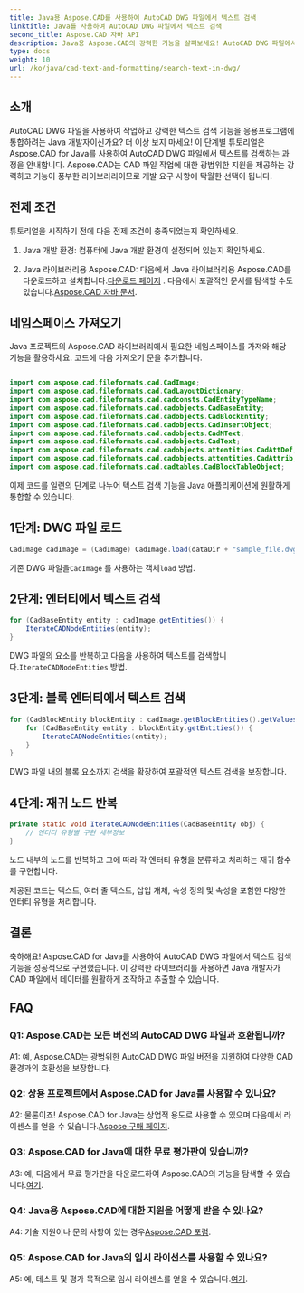 ```yaml
---
title: Java용 Aspose.CAD를 사용하여 AutoCAD DWG 파일에서 텍스트 검색
linktitle: Java를 사용하여 AutoCAD DWG 파일에서 텍스트 검색
second_title: Aspose.CAD 자바 API
description: Java용 Aspose.CAD의 강력한 기능을 살펴보세요! AutoCAD DWG 파일에서 텍스트를 효율적으로 검색합니다. 라이브러리를 다운로드하고 CAD 애플리케이션을 강화하세요.
type: docs
weight: 10
url: /ko/java/cad-text-and-formatting/search-text-in-dwg/
---
```

## 소개

AutoCAD DWG 파일을 사용하여 작업하고 강력한 텍스트 검색 기능을 응용프로그램에 통합하려는 Java 개발자이신가요? 더 이상 보지 마세요! 이 단계별 튜토리얼은 Aspose.CAD for Java를 사용하여 AutoCAD DWG 파일에서 텍스트를 검색하는 과정을 안내합니다. Aspose.CAD는 CAD 파일 작업에 대한 광범위한 지원을 제공하는 강력하고 기능이 풍부한 라이브러리이므로 개발 요구 사항에 탁월한 선택이 됩니다.

## 전제 조건

튜토리얼을 시작하기 전에 다음 전제 조건이 충족되었는지 확인하세요.

1. Java 개발 환경: 컴퓨터에 Java 개발 환경이 설정되어 있는지 확인하세요.

2.  Java 라이브러리용 Aspose.CAD: 다음에서 Java 라이브러리용 Aspose.CAD를 다운로드하고 설치합니다.[다운로드 페이지](https://releases.aspose.com/cad/java/) . 다음에서 포괄적인 문서를 탐색할 수도 있습니다.[Aspose.CAD 자바 문서](https://reference.aspose.com/cad/java/).

## 네임스페이스 가져오기

Java 프로젝트의 Aspose.CAD 라이브러리에서 필요한 네임스페이스를 가져와 해당 기능을 활용하세요. 코드에 다음 가져오기 문을 추가합니다.

```java

import com.aspose.cad.fileformats.cad.CadImage;
import com.aspose.cad.fileformats.cad.CadLayoutDictionary;
import com.aspose.cad.fileformats.cad.cadconsts.CadEntityTypeName;
import com.aspose.cad.fileformats.cad.cadobjects.CadBaseEntity;
import com.aspose.cad.fileformats.cad.cadobjects.CadBlockEntity;
import com.aspose.cad.fileformats.cad.cadobjects.CadInsertObject;
import com.aspose.cad.fileformats.cad.cadobjects.CadMText;
import com.aspose.cad.fileformats.cad.cadobjects.CadText;
import com.aspose.cad.fileformats.cad.cadobjects.attentities.CadAttDef;
import com.aspose.cad.fileformats.cad.cadobjects.attentities.CadAttrib;
import com.aspose.cad.fileformats.cad.cadtables.CadBlockTableObject;
```

이제 코드를 일련의 단계로 나누어 텍스트 검색 기능을 Java 애플리케이션에 원활하게 통합할 수 있습니다.

## 1단계: DWG 파일 로드

```java
CadImage cadImage = (CadImage) CadImage.load(dataDir + "sample_file.dwg");
```

기존 DWG 파일을`CadImage` 를 사용하는 객체`load` 방법.

## 2단계: 엔터티에서 텍스트 검색

```java
for (CadBaseEntity entity : cadImage.getEntities()) {
    IterateCADNodeEntities(entity);
}
```

 DWG 파일의 요소를 반복하고 다음을 사용하여 텍스트를 검색합니다.`IterateCADNodeEntities` 방법.

## 3단계: 블록 엔터티에서 텍스트 검색

```java
for (CadBlockEntity blockEntity : cadImage.getBlockEntities().getValues()) {
    for (CadBaseEntity entity : blockEntity.getEntities()) {
        IterateCADNodeEntities(entity);
    }
}
```

DWG 파일 내의 블록 요소까지 검색을 확장하여 포괄적인 텍스트 검색을 보장합니다.

## 4단계: 재귀 노드 반복

```java
private static void IterateCADNodeEntities(CadBaseEntity obj) {
    // 엔터티 유형별 구현 세부정보
}
```

노드 내부의 노드를 반복하고 그에 따라 각 엔터티 유형을 분류하고 처리하는 재귀 함수를 구현합니다.

제공된 코드는 텍스트, 여러 줄 텍스트, 삽입 개체, 속성 정의 및 속성을 포함한 다양한 엔터티 유형을 처리합니다.

## 결론

축하해요! Aspose.CAD for Java를 사용하여 AutoCAD DWG 파일에서 텍스트 검색 기능을 성공적으로 구현했습니다. 이 강력한 라이브러리를 사용하면 Java 개발자가 CAD 파일에서 데이터를 원활하게 조작하고 추출할 수 있습니다.

## FAQ

### Q1: Aspose.CAD는 모든 버전의 AutoCAD DWG 파일과 호환됩니까?

A1: 예, Aspose.CAD는 광범위한 AutoCAD DWG 파일 버전을 지원하여 다양한 CAD 환경과의 호환성을 보장합니다.

### Q2: 상용 프로젝트에서 Aspose.CAD for Java를 사용할 수 있나요?

 A2: 물론이죠! Aspose.CAD for Java는 상업적 용도로 사용할 수 있으며 다음에서 라이센스를 얻을 수 있습니다.[Aspose 구매 페이지](https://purchase.aspose.com/buy).

### Q3: Aspose.CAD for Java에 대한 무료 평가판이 있습니까?

 A3: 예, 다음에서 무료 평가판을 다운로드하여 Aspose.CAD의 기능을 탐색할 수 있습니다.[여기](https://releases.aspose.com/).

### Q4: Java용 Aspose.CAD에 대한 지원을 어떻게 받을 수 있나요?

 A4: 기술 지원이나 문의 사항이 있는 경우[Aspose.CAD 포럼](https://forum.aspose.com/c/cad/19).

### Q5: Aspose.CAD for Java의 임시 라이선스를 사용할 수 있나요?

 A5: 예, 테스트 및 평가 목적으로 임시 라이센스를 얻을 수 있습니다.[여기](https://purchase.aspose.com/temporary-license/).